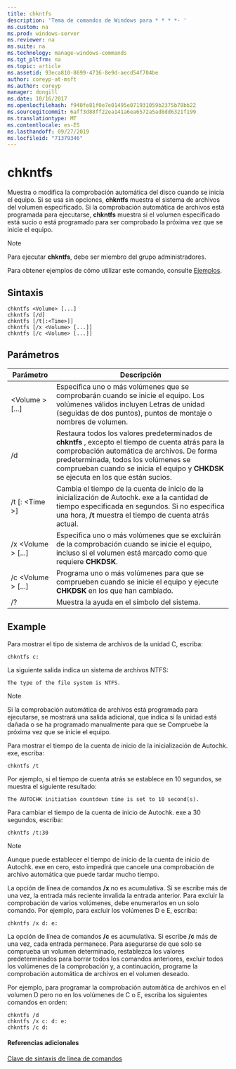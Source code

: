 ```yaml
---
title: chkntfs
description: 'Tema de comandos de Windows para * * * *- '
ms.custom: na
ms.prod: windows-server
ms.reviewer: na
ms.suite: na
ms.technology: manage-windows-commands
ms.tgt_pltfrm: na
ms.topic: article
ms.assetid: 93eca810-8699-4716-8e9d-aecd54f704be
author: coreyp-at-msft
ms.author: coreyp
manager: dongill
ms.date: 10/16/2017
ms.openlocfilehash: f940fe81f0e7e01495e071931059b2375b78bb22
ms.sourcegitcommit: 6aff3d88ff22ea141a6ea6572a5ad8dd6321f199
ms.translationtype: MT
ms.contentlocale: es-ES
ms.lasthandoff: 09/27/2019
ms.locfileid: "71379346"
---
```

# <a name="chkntfs"></a>chkntfs



Muestra o modifica la comprobación automática del disco cuando se inicia el equipo. Si se usa sin opciones, **chkntfs** muestra el sistema de archivos del volumen especificado. Si la comprobación automática de archivos está programada para ejecutarse, **chkntfs** muestra si el volumen especificado está sucio o está programado para ser comprobado la próxima vez que se inicie el equipo.

> [!NOTE]
> Para ejecutar **chkntfs**, debe ser miembro del grupo administradores.

Para obtener ejemplos de cómo utilizar este comando, consulte [Ejemplos](#BKMK_examples).

## <a name="syntax"></a>Sintaxis

```
chkntfs <Volume> [...]
chkntfs [/d]
chkntfs [/t[:<Time>]]
chkntfs [/x <Volume> [...]]
chkntfs [/c <Volume> [...]]
```

## <a name="parameters"></a>Parámetros

|Parámetro|Descripción|
|---------|-----------|
|\<Volume > [...]|Especifica uno o más volúmenes que se comprobarán cuando se inicie el equipo. Los volúmenes válidos incluyen Letras de unidad (seguidas de dos puntos), puntos de montaje o nombres de volumen.|
|/d|Restaura todos los valores predeterminados de **chkntfs** , excepto el tiempo de cuenta atrás para la comprobación automática de archivos. De forma predeterminada, todos los volúmenes se comprueban cuando se inicia el equipo y **CHKDSK** se ejecuta en los que están sucios.|
|/t [: \<Time >]|Cambia el tiempo de la cuenta de inicio de la inicialización de Autochk. exe a la cantidad de tiempo especificada en segundos. Si no especifica una hora, **/t** muestra el tiempo de cuenta atrás actual.|
|/x \<Volume > [...]|Especifica uno o más volúmenes que se excluirán de la comprobación cuando se inicie el equipo, incluso si el volumen está marcado como que requiere **CHKDSK**.|
|/c \<Volume > [...]|Programa uno o más volúmenes para que se comprueben cuando se inicie el equipo y ejecute **CHKDSK** en los que han cambiado.|
|/?|Muestra la ayuda en el símbolo del sistema.|

## <a name="BKMK_examples"></a>Example

Para mostrar el tipo de sistema de archivos de la unidad C, escriba:
```
chkntfs c:
```
La siguiente salida indica un sistema de archivos NTFS:
```
The type of the file system is NTFS.
```

> [!NOTE]
> Si la comprobación automática de archivos está programada para ejecutarse, se mostrará una salida adicional, que indica si la unidad está dañada o se ha programado manualmente para que se Compruebe la próxima vez que se inicie el equipo.

Para mostrar el tiempo de la cuenta de inicio de la inicialización de Autochk. exe, escriba:
```
chkntfs /t
```
Por ejemplo, si el tiempo de cuenta atrás se establece en 10 segundos, se muestra el siguiente resultado:
```
The AUTOCHK initiation countdown time is set to 10 second(s).
```
Para cambiar el tiempo de la cuenta de inicio de Autochk. exe a 30 segundos, escriba:
```
chkntfs /t:30
```

> [!NOTE]
> Aunque puede establecer el tiempo de inicio de la cuenta de inicio de Autochk. exe en cero, esto impedirá que cancele una comprobación de archivo automática que puede tardar mucho tiempo.

La opción de línea de comandos **/x** no es acumulativa. Si se escribe más de una vez, la entrada más reciente invalida la entrada anterior. Para excluir la comprobación de varios volúmenes, debe enumerarlos en un solo comando. Por ejemplo, para excluir los volúmenes D e E, escriba:
```
chkntfs /x d: e:
```
La opción de línea de comandos **/c** es acumulativa. Si escribe **/c** más de una vez, cada entrada permanece. Para asegurarse de que solo se comprueba un volumen determinado, restablezca los valores predeterminados para borrar todos los comandos anteriores, excluir todos los volúmenes de la comprobación y, a continuación, programe la comprobación automática de archivos en el volumen deseado.

Por ejemplo, para programar la comprobación automática de archivos en el volumen D pero no en los volúmenes de C o E, escriba los siguientes comandos en orden:
```
chkntfs /d
chkntfs /x c: d: e:
chkntfs /c d:
```

#### <a name="additional-references"></a>Referencias adicionales

[Clave de sintaxis de línea de comandos](command-line-syntax-key.md)